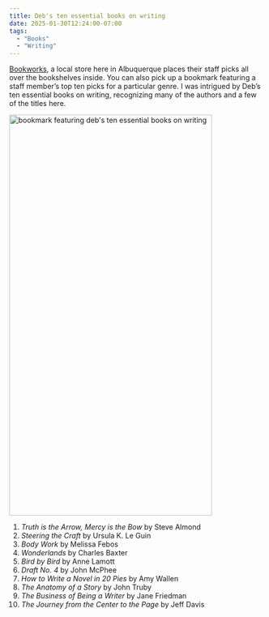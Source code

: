 ```yaml
---
title: Deb's ten essential books on writing
date: 2025-01-30T12:24:00-07:00
tags:
  - "Books"
  - "Writing"
---
```


[Bookworks](https://www.bkwrks.com/), a local store here in Albuquerque places their staff picks all over the bookshelves inside. You can also pick up a bookmark featuring a staff member’s top ten picks for a particular genre. I was intrigued by Deb’s ten essential books on writing, recognizing many of the authors and a few of the titles here.

<img src="/img/note-images/2025-bookworks-writing.jpg" alt="bookmark featuring deb's ten essential books on writing" width="400" height="792" />

1. <i>Truth is the Arrow, Mercy is the Bow</i> by Steve Almond
2. <i>Steering the Craft</i> by Ursula K. Le Guin
3. <i>Body Work</i> by Melissa Febos
4. <i>Wonderlands</i> by Charles Baxter
5. <i>Bird by Bird</i> by Anne Lamott
6. <i>Draft No. 4</i> by John McPhee
7. <i>How to Write a Novel in 20 Pies</i> by Amy Wallen
8. <i>The Anatomy of a Story</i> by John Truby
9. <i>The Business of Being a Writer</i> by Jane Friedman
10. <i>The Journey from the Center to the Page</i> by Jeff Davis
